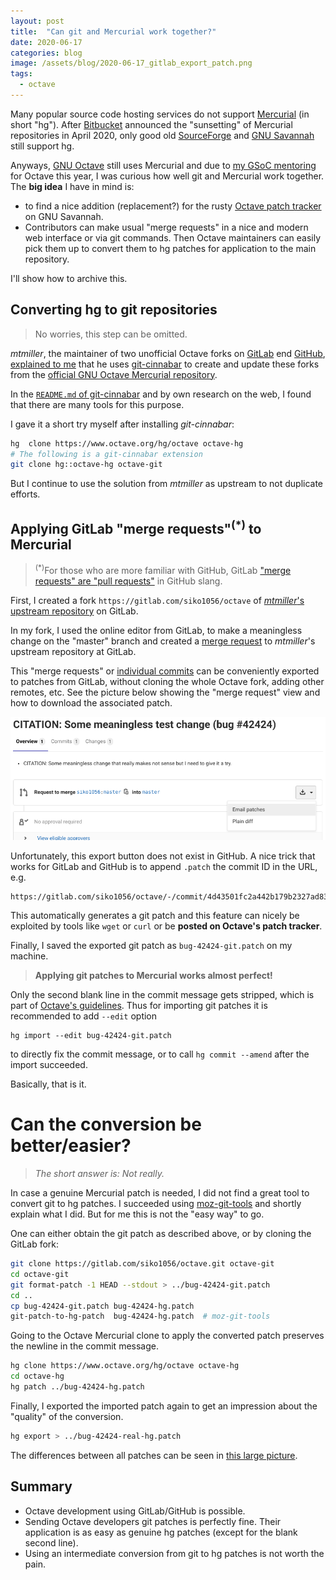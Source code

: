 ```yaml
---
layout: post
title:  "Can git and Mercurial work together?"
date: 2020-06-17
categories: blog
image: /assets/blog/2020-06-17_gitlab_export_patch.png
tags:
  - octave
---
```


Many popular source code hosting services do not support
[Mercurial](https://www.mercurial-scm.org/)
(in short "hg").
After
[Bitbucket](https://bitbucket.org/blog/sunsetting-mercurial-support-in-bitbucket)
announced the "sunsetting" of Mercurial repositories in April 2020,
only good old
[SourceForge](https://sourceforge.net/)
and
[GNU Savannah](https://savannah.gnu.org/)
still support hg.

Anyways,
[GNU Octave](https://wiki.octave.org/Mercurial)
still uses Mercurial and due to
[my GSoC mentoring](https://summerofcode.withgoogle.com/projects/#6263027378159616)
for Octave this year,
I was curious how well git and Mercurial work together.
The **big idea** I have in mind is:
- to find a nice addition (replacement?) for the rusty
  [Octave patch tracker](https://savannah.gnu.org/patch/?group=octave)
  on GNU Savannah.
- Contributors can make usual "merge requests" in a nice and modern web
  interface or via git commands.
  Then Octave maintainers can easily pick them up
  to convert them to hg patches for application to the main repository.

I'll show how to archive this.

## Converting hg to git repositories

> No worries, this step can be omitted.

*mtmiller*, the maintainer of two unofficial Octave forks on
[GitLab](https://gitlab.com/mtmiller/octave)
end
[GitHub](https://github.com/mtmiller/octave),
[explained to me](https://lists.gnu.org/archive/html/octave-maintainers/2020-05/msg00050.html)
that he uses
[git-cinnabar](https://github.com/glandium/git-cinnabar)
to create and update these forks from the
[official GNU Octave Mercurial repository](https://www.octave.org/hg/octave).

In the
[`README.md` of git-cinnabar](https://github.com/glandium/git-cinnabar/blob/master/README.md)
and by own research on the web,
I found that there are many tools for this purpose.

I gave it a short try myself after installing *git-cinnabar*:

```bash
hg  clone https://www.octave.org/hg/octave octave-hg
# The following is a git-cinnabar extension
git clone hg::octave-hg octave-git
```
But I continue to use the solution from *mtmiller* as upstream
to not duplicate efforts.


## Applying GitLab "merge requests"<sup>(*)</sup> to Mercurial

> <sup>(*)</sup>For those who are more familiar with GitHub, GitLab
> ["merge requests" are "pull requests"](https://stackoverflow.com/a/29951658/3778706)
> in GitHub slang.

First, I created a fork `https://gitlab.com/siko1056/octave` of
[*mtmiller*'s upstream repository](https://gitlab.com/mtmiller/octave)
on GitLab.

In my fork, I used the online editor from GitLab, to make a meaningless change
on the "master" branch and created a
[merge request](https://gitlab.com/mtmiller/octave/-/merge_requests/2)
to *mtmiller*'s upstream repository at GitLab.

This "merge requests" or
[individual commits](https://docs.gitlab.com/ee/user/project/merge_requests/cherry_pick_changes.html)
can be conveniently exported to patches from GitLab,
without cloning the whole Octave fork, adding other remotes, etc.
See the picture below showing the "merge request" view
and how to download the associated patch.

![gitlab export patch](/assets/blog/2020-06-17_gitlab_export_patch.png)

Unfortunately, this export button does not exist in GitHub.
A nice trick that works for GitLab and GitHub is to append `.patch`
the commit ID in the URL, e.g.
```
https://gitlab.com/siko1056/octave/-/commit/4d43501fc2a442b179b2327ad8379a19d224323c.patch
```
This automatically generates a git patch
and this feature can nicely be exploited by tools like `wget` or `curl`
or be **posted on Octave's patch tracker**.

Finally, I saved the exported git patch as `bug-42424-git.patch` on my machine.

> **Applying git patches to Mercurial works almost perfect!**

Only the second blank line in the commit message gets stripped,
which is part of
[Octave's guidelines](https://wiki.octave.org/Commit_message_guidelines).
Thus for importing git patches it is recommended to add `--edit` option
```
hg import --edit bug-42424-git.patch
```
to directly fix the commit message,
or to call `hg commit --amend` after the import succeeded.

Basically, that is it.


# Can the conversion be better/easier?

>*The short answer is: Not really.*

In case a genuine Mercurial patch is needed,
I did not find a great tool to convert git to hg patches.
I succeeded using
[moz-git-tools](https://github.com/mozilla/moz-git-tools/)
and shortly explain what I did.
But for me this is not the "easy way" to go.

One can either obtain the git patch as described above,
or by cloning the GitLab fork:
```bash
git clone https://gitlab.com/siko1056/octave.git octave-git
cd octave-git
git format-patch -1 HEAD --stdout > ../bug-42424-git.patch
cd ..
cp bug-42424-git.patch bug-42424-hg.patch
git-patch-to-hg-patch  bug-42424-hg.patch  # moz-git-tools
```

Going to the Octave Mercurial clone to apply the converted patch preserves
the newline in the commit message.
```bash
hg clone https://www.octave.org/hg/octave octave-hg
cd octave-hg
hg patch ../bug-42424-hg.patch
```

Finally, I exported the imported patch again to get an impression about the
"quality" of the conversion.
```bash
hg export > ../bug-42424-real-hg.patch
```
The differences between all patches can be seen in
[this large picture](/assets/blog/2020-06-17_git_hg_patch.png).

## Summary

- Octave development using GitLab/GitHub is possible.
- Sending Octave developers git patches is perfectly fine.
  Their application is as easy as genuine hg patches
  (except for the blank second line).
- Using an intermediate conversion from git to hg patches is not worth the pain.
